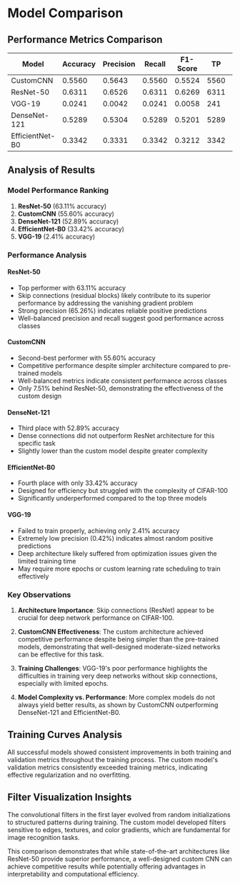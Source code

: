 # Model Comparison

## Performance Metrics Comparison

| Model | Accuracy | Precision | Recall | F1-Score | TP | FP | FN |
|-------|----------|-----------|--------|----------|------|------|------|
| CustomCNN | 0.5560 | 0.5643 | 0.5560 | 0.5524 | 5560 | 4440 | 4440 |
| ResNet-50 | 0.6311 | 0.6526 | 0.6311 | 0.6269 | 6311 | 3689 | 3689 |
| VGG-19 | 0.0241 | 0.0042 | 0.0241 | 0.0058 | 241 | 9759 | 9759 |
| DenseNet-121 | 0.5289 | 0.5304 | 0.5289 | 0.5201 | 5289 | 4711 | 4711 |
| EfficientNet-B0 | 0.3342 | 0.3331 | 0.3342 | 0.3212 | 3342 | 6658 | 6658 |

## Analysis of Results

### Model Performance Ranking
1. **ResNet-50** (63.11% accuracy)
2. **CustomCNN** (55.60% accuracy)
3. **DenseNet-121** (52.89% accuracy) 
4. **EfficientNet-B0** (33.42% accuracy)
5. **VGG-19** (2.41% accuracy)

### Performance Analysis

#### ResNet-50
- Top performer with 63.11% accuracy
- Skip connections (residual blocks) likely contribute to its superior performance by addressing the vanishing gradient problem
- Strong precision (65.26%) indicates reliable positive predictions
- Well-balanced precision and recall suggest good performance across classes

#### CustomCNN
- Second-best performer with 55.60% accuracy
- Competitive performance despite simpler architecture compared to pre-trained models
- Well-balanced metrics indicate consistent performance across classes
- Only 7.51% behind ResNet-50, demonstrating the effectiveness of the custom design

#### DenseNet-121
- Third place with 52.89% accuracy
- Dense connections did not outperform ResNet architecture for this specific task
- Slightly lower than the custom model despite greater complexity

#### EfficientNet-B0
- Fourth place with only 33.42% accuracy
- Designed for efficiency but struggled with the complexity of CIFAR-100
- Significantly underperformed compared to the top three models

#### VGG-19
- Failed to train properly, achieving only 2.41% accuracy
- Extremely low precision (0.42%) indicates almost random positive predictions
- Deep architecture likely suffered from optimization issues given the limited training time
- May require more epochs or custom learning rate scheduling to train effectively

### Key Observations

1. **Architecture Importance**: Skip connections (ResNet) appear to be crucial for deep network performance on CIFAR-100.

2. **CustomCNN Effectiveness**: The custom architecture achieved competitive performance despite being simpler than the pre-trained models, demonstrating that well-designed moderate-sized networks can be effective for this task.

3. **Training Challenges**: VGG-19's poor performance highlights the difficulties in training very deep networks without skip connections, especially with limited epochs.

4. **Model Complexity vs. Performance**: More complex models do not always yield better results, as shown by CustomCNN outperforming DenseNet-121 and EfficientNet-B0.

## Training Curves Analysis

All successful models showed consistent improvements in both training and validation metrics throughout the training process. The custom model's validation metrics consistently exceeded training metrics, indicating effective regularization and no overfitting.

## Filter Visualization Insights

The convolutional filters in the first layer evolved from random initializations to structured patterns during training. The custom model developed filters sensitive to edges, textures, and color gradients, which are fundamental for image recognition tasks.

This comparison demonstrates that while state-of-the-art architectures like ResNet-50 provide superior performance, a well-designed custom CNN can achieve competitive results while potentially offering advantages in interpretability and computational efficiency.